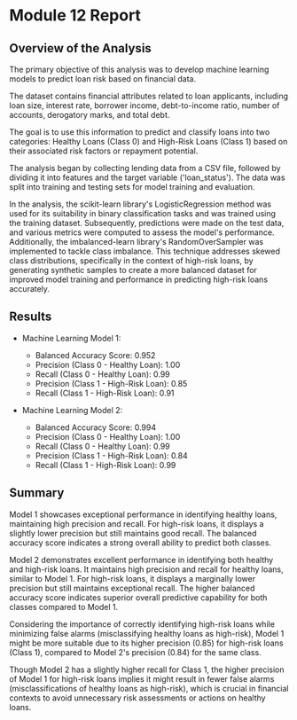 # Module 12 Report

## Overview of the Analysis

The primary objective of this analysis was to develop machine learning models to predict loan risk based on financial data. 

The dataset contains financial attributes related to loan applicants, including loan size, interest rate, borrower income, debt-to-income ratio, number of accounts, derogatory marks, and total debt. 

The goal is to use this information to predict and classify loans into two categories: Healthy Loans (Class 0) and High-Risk Loans (Class 1) based on their associated risk factors or repayment potential. 

The analysis began by collecting lending data from a CSV file, followed by dividing it into features and the target variable ('loan_status'). The data was split into training and testing sets for model training and evaluation. 

In the analysis, the scikit-learn library's LogisticRegression method was used for its suitability in binary classification tasks and was trained using the training dataset. Subsequently, predictions were made on the test data, and various metrics were computed to assess the model's performance. Additionally, the imbalanced-learn library's RandomOverSampler was implemented to tackle class imbalance. This technique addresses skewed class distributions, specifically in the context of high-risk loans, by generating synthetic samples to create a more balanced dataset for improved model training and performance in predicting high-risk loans accurately.

## Results

* Machine Learning Model 1:
  * Balanced Accuracy Score: 0.952
  * Precision (Class 0 - Healthy Loan): 1.00
  * Recall (Class 0 - Healthy Loan): 0.99
  * Precision (Class 1 - High-Risk Loan): 0.85
  * Recall (Class 1 - High-Risk Loan): 0.91



* Machine Learning Model 2:
  * Balanced Accuracy Score: 0.994
  * Precision (Class 0 - Healthy Loan): 1.00
  * Recall (Class 0 - Healthy Loan): 0.99
  * Precision (Class 1 - High-Risk Loan): 0.84
  * Recall (Class 1 - High-Risk Loan): 0.99

## Summary

Model 1 showcases exceptional performance in identifying healthy loans, maintaining high precision and recall. For high-risk loans, it displays a slightly lower precision but still maintains good recall. The balanced accuracy score indicates a strong overall ability to predict both classes.

Model 2 demonstrates excellent performance in identifying both healthy and high-risk loans. It maintains high precision and recall for healthy loans, similar to Model 1. For high-risk loans, it displays a marginally lower precision but still maintains exceptional recall. The higher balanced accuracy score indicates superior overall predictive capability for both classes compared to Model 1.

Considering the importance of correctly identifying high-risk loans while minimizing false alarms (misclassifying healthy loans as high-risk), Model 1 might be more suitable due to its higher precision (0.85) for high-risk loans (Class 1), compared to Model 2's precision (0.84) for the same class.

Though Model 2 has a slightly higher recall for Class 1, the higher precision of Model 1 for high-risk loans implies it might result in fewer false alarms (misclassifications of healthy loans as high-risk), which is crucial in financial contexts to avoid unnecessary risk assessments or actions on healthy loans.
